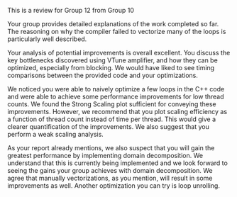 This is a review for Group 12 from Group 10

Your group provides detailed explanations of the work completed so far. The reasoning on why the compiler failed to vectorize many of the loops is particularly well described. 

Your analysis of potential improvements is overall excellent. You discuss the key bottlenecks discovered using VTune amplifier, and how they can be optimized, especially from blocking. We would have liked to see timing comparisons between the provided code and your optimizations.

We noticed you were able to naively optimize a few loops in the C++ code and were able to achieve some performance improvements for low thread counts. We found the Strong Scaling plot sufficient for conveying these improvements. However, we recommend that you plot scaling efficiency as a function of thread count instead of time per thread. This would give a clearer quantification of the improvements. We also suggest that you perform a weak scaling analysis.

As your report already mentions, we also suspect that you will gain the greatest performance by implementing domain decomposition. We understand that this is currently being implemented and we look forward to seeing the gains your group achieves with domain decomposition. We agree that manually vectorizations, as you mention, will result in some improvements as well. Another optimization you can try is loop unrolling. 
